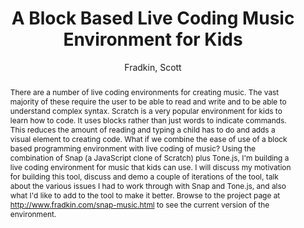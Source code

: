 --- 
title: "A Block Based Live Coding Music Environment for Kids" 
abstract: "There are a number of live coding environments for creating music. The vast majority of these require the user to be able to read and write and to be able to understand complex syntax. Scratch is a very popular environment for kids to learn how to code. It uses blocks rather than just words to indicate commands. This reduces the amount of reading and typing a child has to do and adds a visual element to creating code. What if we combine the ease of use of a block based programming environment with live coding of music? Using the combination of Snap (a JavaScript clone of Scratch) plus Tone.js, I'm building a live coding environment for music that kids can use. I will discuss my motivation for building this tool, discuss and demo a couple of iterations of the tool, talk about the various issues I had to work through with Snap and Tone.js, and also what I'd like to add to the tool to make it better. Browse to the project page at http://www.fradkin.com/snap-music.html to see the current version of the environment." 
address: "Atlanta, Georgia" 
author: "Fradkin, Scott"
webAuthor: "Christian Baumann, Johanna Friederike, Jan-Torsten Milde" 
booktitle: "Proceedings of the International Web Audio Conference" 
editor: "Freeman, Jason and Lerch, Alexander and Paradis, Matthew" 
month: "Proceedings of the International Web Audio Conference"
pages: "1-1" 
publisher: "Georgia Tech" 
series: "WAC '18"
track: "Talk"  
year: "2016" 
id: "2016_EA_42" 
tags: year2016
media: https://smartech.gatech.edu/bitstream/handle/1853/54660/block-based_videostream.html?sequence=8&isAllowed=y 
pdflink: /_data/papers/pdf/2016/2016_42.pdf
ISSN: 2663-5844
---